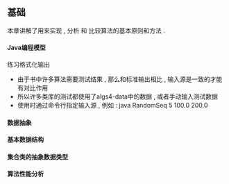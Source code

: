## 基础

本章讲解了用来实现 , 分析 和 比较算法的基本原则和方法 . 

#### Java编程模型

练习格式化输出
 * 由于书中许多算法需要测试结果 , 那么和标准输出相比 , 输入源是一致的才能有对比作用
 * 所以许多类库的测试都使用了algs4-data中的数据 , 或者手动输入测试数据
 * 使用时通过命令行指定输入源 , 例如 : java RandomSeq 5 100.0 200.0
 
#### 数据抽象


#### 基本数据结构

#### 集合类的抽象数据类型

#### 算法性能分析
